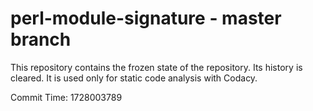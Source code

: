 # perl-module-signature - master branch

This repository contains the frozen state of the repository.
Its history is cleared. It is used only for static code
analysis with Codacy.

Commit Time: 1728003789